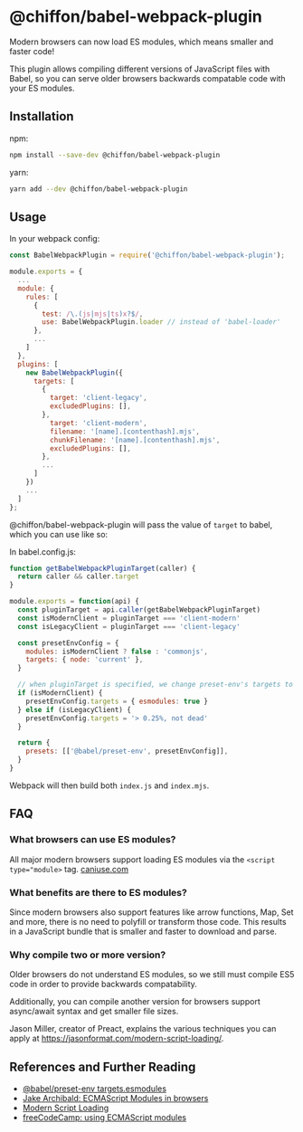 # @chiffon/babel-webpack-plugin

Modern browsers can now load ES modules, which means smaller and faster code!

This plugin allows compiling different versions of JavaScript files with Babel, so you can serve older browsers backwards compatable code with your ES modules.

## Installation

npm:

```sh
npm install --save-dev @chiffon/babel-webpack-plugin
```

yarn:

```sh
yarn add --dev @chiffon/babel-webpack-plugin
```

## Usage

In your webpack config:

```js
const BabelWebpackPlugin = require('@chiffon/babel-webpack-plugin');

module.exports = {
  ...
  module: {
    rules: [
      {
        test: /\.(js|mjs|ts)x?$/,
        use: BabelWebpackPlugin.loader // instead of 'babel-loader'
      },
      ...
    ]
  },
  plugins: [
    new BabelWebpackPlugin({
      targets: [
        {
          target: 'client-legacy',
          excludedPlugins: [],
        },
          target: 'client-modern',
          filename: '[name].[contenthash].mjs',
          chunkFilename: '[name].[contenthash].mjs',
          excludedPlugins: [],
        },
        ...
      ]
    })
    ...
  ]
};
```

@chiffon/babel-webpack-plugin will pass the value of `target` to babel, which you can use like so:

In babel.config.js:

```js
function getBabelWebpackPluginTarget(caller) {
  return caller && caller.target
}

module.exports = function(api) {
  const pluginTarget = api.caller(getBabelWebpackPluginTarget)
  const isModernClient = pluginTarget === 'client-modern'
  const isLegacyClient = pluginTarget === 'client-legacy'

  const presetEnvConfig = {
    modules: isModernClient ? false : 'commonjs',
    targets: { node: 'current' },
  }

  // when pluginTarget is specified, we change preset-env's targets to browsers
  if (isModernClient) {
    presetEnvConfig.targets = { esmodules: true }
  } else if (isLegacyClient) {
    presetEnvConfig.targets = '> 0.25%, not dead'
  }

  return {
    presets: [['@babel/preset-env', presetEnvConfig]],
  }
}
```

Webpack will then build both `index.js` and `index.mjs`.

## FAQ

### What browsers can use ES modules?

All major modern browsers support loading ES modules via the `<script type="module>` tag. [caniuse.com](https://caniuse.com/#feat=es6-module)

### What benefits are there to ES modules?

Since modern browsers also support features like arrow functions, Map, Set and more, there is no need to polyfill or transform those code. This results in a JavaScript bundle that is smaller and faster to download and parse.

### Why compile two or more version?

Older browsers do not understand ES modules, so we still must compile ES5 code in order to provide backwards compatability.

Additionally, you can compile another version for browsers support async/await syntax and get smaller file sizes.

Jason Miller, creator of Preact, explains the various techniques you can apply at https://jasonformat.com/modern-script-loading/.

## References and Further Reading

- [@babel/preset-env targets.esmodules](https://babeljs.io/docs/en/babel-preset-env#targetsesmodules)
- [Jake Archibald: ECMAScript Modules in browsers](https://jakearchibald.com/2017/es-modules-in-browsers/)
- [Modern Script Loading](https://jasonformat.com/modern-script-loading/)
- [freeCodeCamp: using ECMAScript modules](https://www.freecodecamp.org/news/how-to-use-ecmascript-modules-to-build-modular-components-in-javascript-9023205ea42a/)
